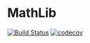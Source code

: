 # MathLib

[![Build Status](https://travis-ci.org/BaconZhang/MathLib.svg?branch=master)](https://travis-ci.org/BaconZhang/MathLib) [![codecov](https://codecov.io/gh/BaconZhang/MathLib/branch/master/graph/badge.svg)](https://codecov.io/gh/BaconZhang/MathLib)
